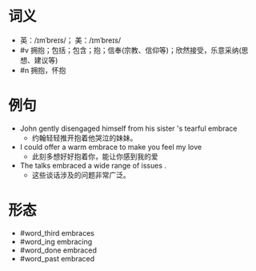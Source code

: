 # 词义
- 英：/ɪmˈbreɪs/； 美：/ɪmˈbreɪs/
- #v 拥抱；包括；包含；抱；信奉(宗教、信仰等)；欣然接受，乐意采纳(思想、建议等)
- #n 拥抱，怀抱
# 例句
- John gently disengaged himself from his sister 's tearful embrace
	- 约翰轻轻推开抱着他哭泣的妹妹。
- I could offer a warm embrace to make you feel my love
	- 此刻多想好好抱着你，能让你感到我的爱
- The talks embraced a wide range of issues .
	- 这些谈话涉及的问题非常广泛。
# 形态
- #word_third embraces
- #word_ing embracing
- #word_done embraced
- #word_past embraced
